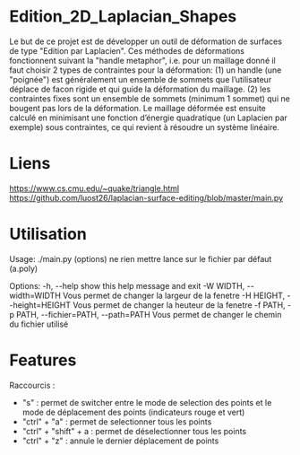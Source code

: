 # Edition_2D_Laplacian_Shapes
Le but de ce projet est de développer un outil de déformation de surfaces de type "Edition par Laplacien". Ces méthodes de déformations fonctionnent suivant la "handle metaphor", i.e. pour un maillage donné il faut choisir 2 types de contraintes pour la déformation: (1) un handle (une "poignée") est généralement un ensemble de sommets que l’utilisateur déplace de facon rigide et qui guide la déformation du maillage. (2) les contraintes fixes sont un ensemble de sommets (minimum 1 sommet) qui ne bougent pas lors de la déformation. Le maillage déformée est ensuite calculé en minimisant une fonction d’énergie quadratique (un Laplacien par exemple) sous contraintes, ce qui revient à résoudre un système linéaire.

# Liens
https://www.cs.cmu.edu/~quake/triangle.html
https://github.com/luost26/laplacian-surface-editing/blob/master/main.py

# Utilisation
Usage: ./main.py (options)
ne rien mettre lance sur le fichier par défaut (a.poly)

Options:
  -h, --help            show this help message and exit
  -W WIDTH, --width=WIDTH
                        Vous permet de changer la largeur de la fenetre
  -H HEIGHT, --height=HEIGHT
                        Vous permet de changer la heuteur de la fenetre
  -f PATH, -p PATH, --fichier=PATH, --path=PATH
                        Vous permet de changer le chemin du fichier utilisé

# Features
Raccourcis :
- "s" :                     permet de switcher entre le mode de selection des points et le mode de déplacement des points (indicateurs rouge et vert)
- "ctrl" + "a" :            permet de selectionner tous les points
- "ctrl" + "shift" + a :    permet de déselectionner tous les points
- "ctrl" + "z" :            annule le dernier déplacement de points
